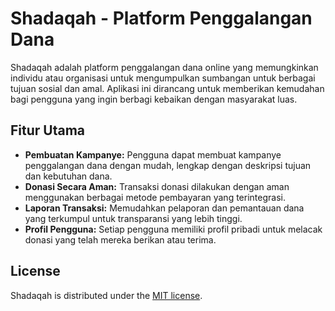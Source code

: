 # Shadaqah - Platform Penggalangan Dana

Shadaqah adalah platform penggalangan dana online yang memungkinkan individu atau organisasi untuk mengumpulkan sumbangan untuk berbagai tujuan sosial dan amal. Aplikasi ini dirancang untuk memberikan kemudahan bagi pengguna yang ingin berbagi kebaikan dengan masyarakat luas.

## Fitur Utama

- **Pembuatan Kampanye:** Pengguna dapat membuat kampanye penggalangan dana dengan mudah, lengkap dengan deskripsi tujuan dan kebutuhan dana.
- **Donasi Secara Aman:** Transaksi donasi dilakukan dengan aman menggunakan berbagai metode pembayaran yang terintegrasi.
- **Laporan Transaksi:** Memudahkan pelaporan dan pemantauan dana yang terkumpul untuk transparansi yang lebih tinggi.
- **Profil Pengguna:** Setiap pengguna memiliki profil pribadi untuk melacak donasi yang telah mereka berikan atau terima.

## License

Shadaqah is distributed under the [MIT license](https://opensource.org/licenses/MIT).
